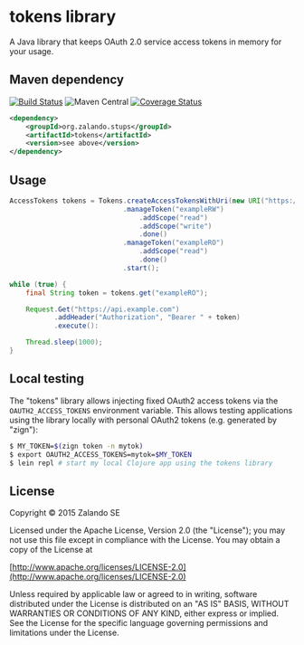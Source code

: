 # tokens library

A Java library that keeps OAuth 2.0 service access tokens in memory for your usage.

## Maven dependency

[![Build Status](https://travis-ci.org/zalando-stups/tokens.svg?branch=prepareRelease)](https://travis-ci.org/zalando-stups/tokens)
![Maven Central](https://img.shields.io/maven-central/v/org.zalando.stups/tokens.svg)
[![Coverage Status](https://coveralls.io/repos/zalando-stups/tokens/badge.svg?branch=prepareRelease)](https://coveralls.io/r/zalando-stups/tokens?branch=prepareRelease)

```xml
<dependency>
    <groupId>org.zalando.stups</groupId>
    <artifactId>tokens</artifactId>
    <version>see above</version>
</dependency>
```

## Usage

```java
AccessTokens tokens = Tokens.createAccessTokensWithUri(new URI("https://example.com/access_tokens"))
                            .manageToken("exampleRW")
                                .addScope("read")
                                .addScope("write")
                                .done()
                            .manageToken("exampleRO")
                                .addScope("read")
                                .done()
                            .start();

while (true) {
    final String token = tokens.get("exampleRO");

    Request.Get("https://api.example.com")
           .addHeader("Authorization", "Bearer " + token)
           .execute():

    Thread.sleep(1000);
}
```

## Local testing

The "tokens" library allows injecting fixed OAuth2 access tokens via the `OAUTH2_ACCESS_TOKENS` environment variable.
This allows testing applications using the library locally with personal OAuth2 tokens (e.g. generated by "zign"):

```bash
$ MY_TOKEN=$(zign token -n mytok)
$ export OAUTH2_ACCESS_TOKENS=mytok=$MY_TOKEN
$ lein repl # start my local Clojure app using the tokens library
```

## License

Copyright © 2015 Zalando SE

Licensed under the Apache License, Version 2.0 (the "License");
you may not use this file except in compliance with the License.
You may obtain a copy of the License at

   [http://www.apache.org/licenses/LICENSE-2.0](http://www.apache.org/licenses/LICENSE-2.0)

Unless required by applicable law or agreed to in writing, software
distributed under the License is distributed on an "AS IS" BASIS,
WITHOUT WARRANTIES OR CONDITIONS OF ANY KIND, either express or implied.
See the License for the specific language governing permissions and
limitations under the License.
